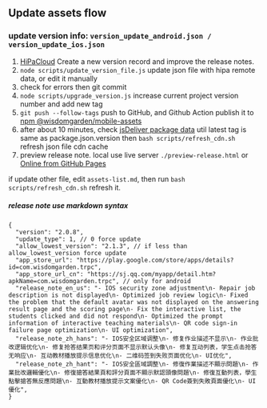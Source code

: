 ## Update assets flow

### update version info: `version_update_android.json / version_update_ios.json`

1. [HiPaCloud](https://hipacloud.com/apps/61246bbeb74fa7ca113500cb/tables/61357f137c852d44c4e9248d) Create a new version record and improve the release notes.
2. `node scripts/update_version_file.js` update json file with hipa remote data, or edit it manually
3. check for errors then git commit
4. `node scripts/upgrade_version.js` increase current project version number and add new tag
5. `git push --follow-tags` push to GitHub, and Github Action publish it to [npm @wisdomgarden/mobile-assets](https://www.npmjs.com/package/@wisdomgarden/mobile-assets)
6. after about 10 minutes, check [jsDeliver package data](https://data.jsdelivr.com/v1/package/npm/@wisdomgarden/mobile-assets) util latest tag is same as package.json.version then `bash scripts/refresh_cdn.sh` refresh json file cdn cache
7. preview release note. local use live server `./preview-release.html` or [Online from GitHub Pages](https://wisdomgardeninc.github.io/mobile-assets/preview-release.html)

if update other file, edit `assets-list.md`, then run `bash scripts/refresh_cdn.sh` refresh it.



##### release note use markdown syntax
```
{
  "version": "2.0.8",
  "update_type": 1, // 0 force update
  "allow_lowest_version": "2.1.3", // if less than allow_lowest_version force update
  "app_store_url": "https://play.google.com/store/apps/details?id=com.wisdomgarden.trpc",
  "app_store_url_cn": "https://sj.qq.com/myapp/detail.htm?apkName=com.wisdomgarden.trpc", // only for android
  "release_note_en_us": "- IOS security zone adjustment\n- Repair job description is not displayed\n- Optimized job review logic\n- Fixed the problem that the default avatar was not displayed on the answering result page and the scoring page\n- Fix the interactive list, the students clicked and did not respond\n- Optimized the prompt information of interactive teaching materials\n- QR code sign-in failure page optimization\n- UI optimization",
  "release_note_zh_hans": "- IOS安全区域调整\n- 修复作业描述不显示\n- 作业批改逻辑优化\n- 修复抢答结果页和评分页面不显示默认头像\n- 修复互动列表，学生点击抢答无响应\n- 互动教材播放提示信息优化\n- 二维码签到失败页面优化\n- UI优化",
  "release_note_zh_hant": "- IOS安全區域調整\n- 修復作業描述不顯示問題\n- 作業批改邏輯優化\n- 修復搶答結果頁和評分頁面不顯示默認頭像問題\n- 修復互動列表，學生點擊搶答無反應問題\n- 互動教材播放提示文案優化\n- QR Code簽到失敗頁面優化\n- UI優化",
}
```
